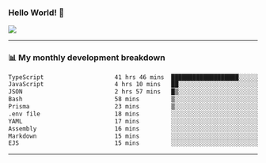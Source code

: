 ### Hello World! 👋

<a>
  <img align="center" src="https://github-readme-stats.vercel.app/api?username=megatunger&count_private=true&include_all_commits=true&bg_color=30,56CCF2,2F80ED&title_color=fff&text_color=fff" />
</a>

------
### 📊 My monthly development breakdown

<!--START_SECTION:waka-->

```txt
TypeScript                    41 hrs 46 mins  ███████████████████░░░░░░   76.20 %
JavaScript                    4 hrs 10 mins   ██░░░░░░░░░░░░░░░░░░░░░░░   07.62 %
JSON                          2 hrs 57 mins   █▒░░░░░░░░░░░░░░░░░░░░░░░   05.41 %
Bash                          58 mins         ▒░░░░░░░░░░░░░░░░░░░░░░░░   01.78 %
Prisma                        23 mins         ▒░░░░░░░░░░░░░░░░░░░░░░░░   00.72 %
.env file                     18 mins         ░░░░░░░░░░░░░░░░░░░░░░░░░   00.57 %
YAML                          17 mins         ░░░░░░░░░░░░░░░░░░░░░░░░░   00.52 %
Assembly                      16 mins         ░░░░░░░░░░░░░░░░░░░░░░░░░   00.49 %
Markdown                      15 mins         ░░░░░░░░░░░░░░░░░░░░░░░░░   00.48 %
EJS                           15 mins         ░░░░░░░░░░░░░░░░░░░░░░░░░   00.48 %
```

<!--END_SECTION:waka-->

------
